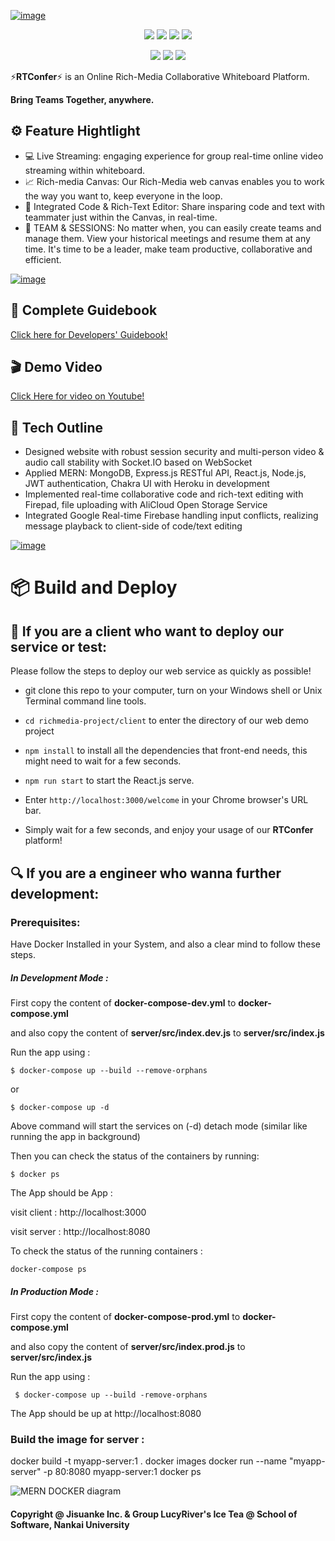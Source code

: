 [![image](https://www.linkpicture.com/q/LOGO6.png)](https://www.linkpicture.com/view.php?img=LPic617768bc317c51963078982)

<div align=center>
 
 ![](https://img.shields.io/badge/License-Apache-blue?style=for-the-badge&logo=apache)
 ![](https://img.shields.io/badge/React-17.0.1-brightgreen?style=for-the-badge&logo=react)
 ![](https://img.shields.io/badge/Chakra-1.6.5-brightgreen?style=for-the-badge&logo=chakra-ui)
 ![](https://img.shields.io/badge/Node-12.16.1-9cf?style=for-the-badge&logo=node.js)


</div>

<div align=center>
 
 ![](https://img.shields.io/badge/express-4.17.1-ff69b4?style=for-the-badge&logo=express.js)
 ![](https://img.shields.io/badge/MongoDB-4.0.1-orange?style=for-the-badge&logo=mongodb)
 ![](https://img.shields.io/badge/Docker-20.10.7-9cf?style=for-the-badge&logo=docker)
 
</div>
 

 
⚡**RTConfer**⚡ is an Online Rich-Media Collaborative Whiteboard Platform.

**Bring Teams Together, anywhere.**
 


## ⚙️ Feature Hightlight

* 💻 Live Streaming: engaging experience for group real-time online video streaming within whiteboard.
* 📈 Rich-media Canvas: Our Rich-Media web canvas enables you to work the way you want to, keep everyone in the loop.
* 📑 Integrated Code & Rich-Text Editor: Share insparing code and text with teammater just within the Canvas, in real-time.
* 👥 TEAM & SESSIONS: No matter when, you can easily create teams and manage them. View your historical meetings and resume them at any time. It's time to be a leader, make team productive, collaborative and efficient.

[![image](https://www.linkpicture.com/q/meeting-room.png)](https://www.linkpicture.com/view.php?img=LPic617769959bff31447176570)

## 📄 Complete Guidebook
[Click here for Developers' Guidebook!](https://www.yuque.com/docs/share/894368bd-aea0-4871-8ee1-92ecfa3ff202?#) 

## 🎬 Demo Video
 [Click Here for video on Youtube!](https://youtu.be/U80gxszblNo) 

## 🔧 Tech Outline

* Designed website with robust session security and multi-person video & audio call stability with Socket.IO based on WebSocket
* Applied MERN: MongoDB, Express.js RESTful API, React.js, Node.js, JWT authentication, Chakra UI with Heroku in development
* Implemented real-time collaborative code and rich-text editing with Firepad, file uploading with AliCloud Open Storage Service
* Integrated Google Real-time Firebase handling input conflicts, realizing message playback to client-side of code/text editing

[![image](https://www.linkpicture.com/q/support-tem.png)](https://www.linkpicture.com/view.php?img=LPic61776a0bbbfbb423573724)


# 📦 Build and Deploy

## 🚀 If you are a client who want to deploy our service or test:

Please follow the steps to deploy our web service as quickly as possible!

* git clone this repo to your computer, turn on your Windows shell or Unix Terminal command line tools.

* ```cd richmedia-project/client``` to enter the directory of our web demo project

* ```npm install``` to install all the dependencies that front-end needs, this might need to wait for a few seconds.

* ```npm run start``` to start the React.js serve. 

* Enter ```http://localhost:3000/welcome``` in your Chrome browser's URL bar.

* Simply wait for a few seconds, and enjoy your usage of our **RTConfer** platform!

  



## 🔍 If you are a engineer who wanna further development:

### Prerequisites:

Have Docker Installed in your System, and also a clear mind to follow these steps.

##### In Development Mode :

First copy the content of **docker-compose-dev.yml** to **docker-compose.yml**

and also copy the content of **server/src/index.dev.js** to **server/src/index.js**

Run the app using :

`$ docker-compose up --build --remove-orphans`

or

`$ docker-compose up -d`

Above command will start the services on (-d) detach mode (similar like running the app in background)

Then you can check the status of the containers by running:

`$ docker ps`

The App should be App :

visit client : http://localhost:3000

visit server : http://localhost:8080

To check the status of the running containers :

`docker-compose ps`

##### In Production Mode :

First copy the content of **docker-compose-prod.yml** to **docker-compose.yml**

and also copy the content of **server/src/index.prod.js** to **server/src/index.js**

Run the app using :

` $ docker-compose up --build -remove-orphans`

The App should be up at http://localhost:8080

### Build the image for server :

docker build -t myapp-server:1 .
docker images
docker run --name "myapp-server" -p 80:8080 myapp-server:1
docker ps



![MERN DOCKER diagram](https://github.com/sujaykundu777/mern-docker/blob/master/3-tier-diagram.png?raw=true)


#### Copyright @ Jisuanke Inc. & Group LucyRiver's Ice Tea @ School of Software, Nankai University



